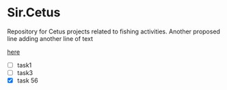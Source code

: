 # Sir.Cetus
Repository for Cetus projects related to fishing activities.
Another proposed line
adding another line of text

[here](http://www.strana.ua)

- [ ] task1
- [ ] task3
- [x] task 56
